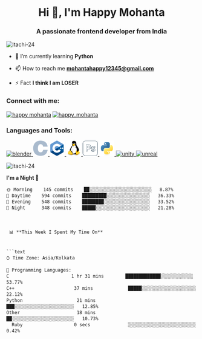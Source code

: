 <h1 align="center">Hi 👋, I'm Happy Mohanta</h1>
<h3 align="center">A passionate frontend developer from India</h3>
<p align="left"> <img src="https://komarev.com/ghpvc/?username=itachi-24&label=Profile%20views&color=0e75b6&style=flat" alt="itachi-24" /> </p>

- 🌱 I’m currently learning **Python**

- 📫 How to reach me **mohantahappy12345@gmail.com**

- ⚡ Fact **I think I am LOSER**

<h3 align="left">Connect with me:</h3>
<p align="left">
<a href="https://fb.com/happy mohanta" target="blank"><img align="center" src="https://cdn.jsdelivr.net/npm/simple-icons@3.0.1/icons/facebook.svg" alt="happy mohanta" height="30" width="40" /></a>
<a href="https://instagram.com/happy_mohanta" target="blank"><img align="center" src="https://cdn.jsdelivr.net/npm/simple-icons@3.0.1/icons/instagram.svg" alt="happy_mohanta" height="30" width="40" /></a>
</p>

<h3 align="left">Languages and Tools:</h3>
<p align="left"> <a href="https://www.blender.org/" target="_blank"> <img src="https://download.blender.org/branding/community/blender_community_badge_white.svg" alt="blender" width="40" height="40"/> </a> <a href="https://www.cprogramming.com/" target="_blank"> <img src="https://raw.githubusercontent.com/devicons/devicon/master/icons/c/c-original.svg" alt="c" width="40" height="40"/> </a> <a href="https://www.w3schools.com/cpp/" target="_blank"> <img src="https://raw.githubusercontent.com/devicons/devicon/master/icons/cplusplus/cplusplus-original.svg" alt="cplusplus" width="40" height="40"/> </a> <a href="https://www.linux.org/" target="_blank"> <img src="https://raw.githubusercontent.com/devicons/devicon/master/icons/linux/linux-original.svg" alt="linux" width="40" height="40"/> </a> <a href="https://www.photoshop.com/en" target="_blank"> <img src="https://raw.githubusercontent.com/devicons/devicon/master/icons/photoshop/photoshop-line.svg" alt="photoshop" width="40" height="40"/> </a> <a href="https://www.python.org" target="_blank"> <img src="https://raw.githubusercontent.com/devicons/devicon/master/icons/python/python-original.svg" alt="python" width="40" height="40"/> </a> <a href="https://unity.com/" target="_blank"> <img src="https://www.vectorlogo.zone/logos/unity3d/unity3d-icon.svg" alt="unity" width="40" height="40"/> </a> <a href="https://unrealengine.com/" target="_blank"> <img src="https://raw.githubusercontent.com/kenangundogan/fontisto/036b7eca71aab1bef8e6a0518f7329f13ed62f6b/icons/svg/brand/unreal-engine.svg" alt="unreal" width="40" height="40"/> </a> </p>

<p><img align="center" src="https://github-readme-stats.vercel.app/api/top-langs?username=itachi-24&show_icons=true&locale=en&layout=compact" alt="itachi-24" /></p>
 
 **I'm a Night 🦉** 


```text
🌞 Morning    145 commits    ██░░░░░░░░░░░░░░░░░░░░░░░   8.87% 
🌆 Daytime    594 commits    █████████░░░░░░░░░░░░░░░░   36.33% 
🌃 Evening    548 commits    ████████░░░░░░░░░░░░░░░░░   33.52% 
🌙 Night      348 commits    █████░░░░░░░░░░░░░░░░░░░░   21.28%



 📊 **This Week I Spent My Time On** 


```text
⌚︎ Time Zone: Asia/Kolkata

💬 Programming Languages: 
C                       1 hr 31 mins        █████████████░░░░░░░░░░░░   53.77% 
C++                      37 mins             █████░░░░░░░░░░░░░░░░░░░░   22.12% 
Python                    21 mins             ███░░░░░░░░░░░░░░░░░░░░░░   12.85% 
Other                     18 mins             ██░░░░░░░░░░░░░░░░░░░░░░░   10.73% 
  Ruby                   0 secs              ░░░░░░░░░░░░░░░░░░░░░░░░░   0.42%


